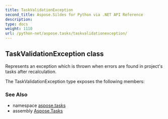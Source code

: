 ```yaml
---
title: TaskValidationException
second_title: Aspose.Sildes for Python via .NET API Reference
description: 
type: docs
weight: 1110
url: /python-net/aspose.tasks/taskvalidationexception/
---
```


## TaskValidationException class

Represents an exception which is thrown when errors are found in project's tasks after recalculation.

The TaskValidationException type exposes the following members:

### See Also

* namespace [aspose.tasks](/python-net/aspose.tasks/)
* assembly [Aspose.Tasks](/tasks/python-net/)

